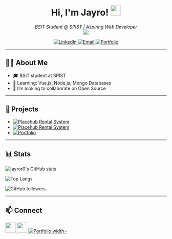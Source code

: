 <h1 align="center">
  Hi, I'm Jayro! <img src="https://media.giphy.com/media/hvRJCLFzcasrR4ia7z/giphy.gif" width="32">
</h1>

<p align="center">
  <em>BSIT Student @ SPIST | Aspiring Web Developer</em>
  <br>
  <img src="https://img.shields.io/badge/Coffee-Fueled-%2332a852?style=flat-square&logo=buy-me-a-coffee&logoColor=white">
</p>

<p align="center">
  <a href="https://www.linkedin.com/in/jayro-gomba-8a7056365/" target="_blank">
    <img src="https://img.shields.io/badge/LinkedIn-0A66C2?style=flat-square&logo=linkedin&logoColor=white" alt="LinkedIn"/>
  </a>
  <a href="mailto:jysngoomba.rbn@gmail.com" target="_blank">
    <img src="https://img.shields.io/badge/Email-D14836?style=flat-square&logo=gmail&logoColor=white" alt="Email"/>
  </a>
  <a href="https://portfolio-brown-tau-59.vercel.app/" target="_blank">
    <img src="https://img.shields.io/badge/Portfolio-222?style=flat-square&logoColor=white" alt="Portfolio"/>
  </a>
</p>

---

## 👨‍💻 About Me

- 🎓 BSIT student at SPIST
- 🌱 Learning: Vue.js, Node.js, Mongo Databases
- 🤝 I’m looking to collaborate on Open Source

---

## 🚀 Projects

- <a href="https://placehub.bsit3a2025.com/" target="_blank"><img src="https://img.shields.io/badge/Placehub%20Rental%20System-222?style=flat-square&logo=vercel&logoColor=white" alt="Placehub Rental System"/></a>
- <a href="https://access-department-theta.vercel.app/" target="_blank"><img src="https://img.shields.io/badge/Placehub%20Rental%20System-222?style=flat-square&logo=vercel&logoColor=white" alt="Placehub Rental System"/></a>
- <a href="https://portfolio-brown-tau-59.vercel.app/" target="_blank"><img src="https://img.shields.io/badge/Portfolio-222?style=flat-square&logo=folder&logoColor=white" alt="Portfolio"/></a>

---

## 📊 Stats

![jayror0's GitHub stats](https://github-readme-stats.vercel.app/api?username=jayror0&show_icons=true&theme=vue-dark)

![Top Langs](https://github-readme-stats.vercel.app/api/top-langs/?username=jayror0&layout=compact&theme=vue-dark)

![GitHub followers](https://img.shields.io/github/followers/jayror0?label=Follow&style=social)

---

## 📫 Connect

<p>
  <a href="https://www.linkedin.com/in/jayro-gomba-8a7056365/" target="_blank">
    <img src="https://cdn.jsdelivr.net/gh/devicons/devicon/icons/linkedin/linkedin-original.svg" width="32"/>
  </a>
  <a href="mailto:jysngoomba.rbn@gmail.com" target="_blank">
    <img src="https://cdn.jsdelivr.net/gh/devicons/devicon/icons/google/google-original.svg" width="32"/>
  </a>
  <a href="https://portfolio-brown-tau-59.vercel.app/" target="_blank">
    <img src="https://img.shields.io/badge/Portfolio-222?style=flat-square&logo=folder&logoColor=white" alt="Portfolio width="32"/>
  </a>
</p>
